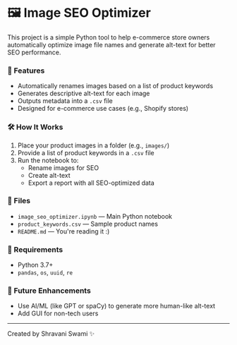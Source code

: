 
# 🖼️ Image SEO Optimizer

This project is a simple Python tool to help e-commerce store owners automatically optimize image file names and generate alt-text for better SEO performance.

### 🚀 Features
- Automatically renames images based on a list of product keywords
- Generates descriptive alt-text for each image
- Outputs metadata into a `.csv` file
- Designed for e-commerce use cases (e.g., Shopify stores)

### 🛠️ How It Works
1. Place your product images in a folder (e.g., `images/`)
2. Provide a list of product keywords in a `.csv` file
3. Run the notebook to:
   - Rename images for SEO
   - Create alt-text
   - Export a report with all SEO-optimized data

### 📁 Files
- `image_seo_optimizer.ipynb` — Main Python notebook
- `product_keywords.csv` — Sample product names
- `README.md` — You're reading it :)

### 📌 Requirements
- Python 3.7+
- `pandas`, `os`, `uuid`, `re`

### 🧠 Future Enhancements
- Use AI/ML (like GPT or spaCy) to generate more human-like alt-text
- Add GUI for non-tech users

---

Created by Shravani Swami ✨
